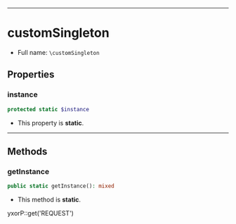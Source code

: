 ***

# customSingleton

* Full name: `\customSingleton`

## Properties

### instance

```php
protected static $instance
```

* This property is **static**.

***

## Methods

### getInstance

```php
public static getInstance(): mixed
```

* This method is **static**.

yxorP::get('REQUEST')
